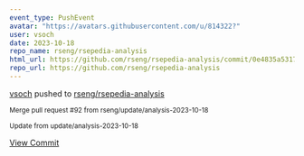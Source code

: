 ```yaml
---
event_type: PushEvent
avatar: "https://avatars.githubusercontent.com/u/814322?"
user: vsoch
date: 2023-10-18
repo_name: rseng/rsepedia-analysis
html_url: https://github.com/rseng/rsepedia-analysis/commit/0e4835a5317cac2f6dbc41eea178fe29712ba530
repo_url: https://github.com/rseng/rsepedia-analysis
---
```


<a href='https://github.com/vsoch' target='_blank'>vsoch</a> pushed to <a href='https://github.com/rseng/rsepedia-analysis' target='_blank'>rseng/rsepedia-analysis</a>

<small>Merge pull request #92 from rseng/update/analysis-2023-10-18

Update from update/analysis-2023-10-18</small>

<a href='https://github.com/rseng/rsepedia-analysis/commit/0e4835a5317cac2f6dbc41eea178fe29712ba530' target='_blank'>View Commit</a>